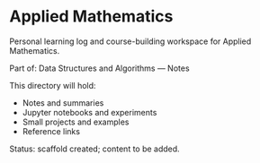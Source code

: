 # Applied Mathematics

Personal learning log and course-building workspace for Applied Mathematics.

Part of: Data Structures and Algorithms — Notes

This directory will hold:
- Notes and summaries
- Jupyter notebooks and experiments
- Small projects and examples
- Reference links

Status: scaffold created; content to be added.
